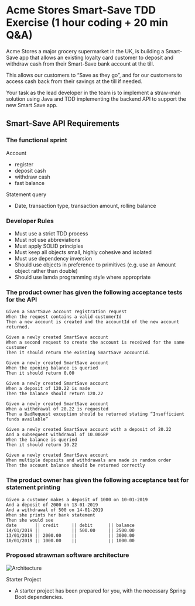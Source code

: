 # Acme Stores Smart-Save TDD Exercise (1 hour coding + 20 min Q&A)

Acme Stores a major grocery supermarket in the UK, is building a Smart-Save app that allows an existing loyalty card customer to deposit and withdraw cash from their Smart-Save bank account at the till.  

This allows our customers to “Save as they go”, and for our customers to access cash back from their savings at the till if needed.

Your task as the lead developer in the team is to implement a straw-man solution using Java and TDD implementing the backend API to support the new Smart Save app.  

## Smart-Save API Requirements 

### The functional sprint
Account
- register
- deposit cash
- withdraw cash
- fast balance

Statement query
- Date, transaction type, transaction amount, rolling balance

### Developer Rules
- Must use a strict TDD process
- Must not use abbreviations
- Must apply SOLID principles
- Must keep all objects small, highly cohesive and isolated
- Must use dependency inversion 
- Should use objects in preference to primitives  (e.g. use an Amount object rather than double) 
- Should use lamda programming style where appropriate

### The product owner has given the following acceptance tests for the API

```
Given a SmartSave account registration request 
When the request contains a valid customerId
Then a new account is created and the accountId of the new account returned.
```

```
Given a newly created SmartSave account
When a second request to create the account is received for the same customer 
Then it should return the existing SmartSave accountId. 
```

```
Given a newly created SmartSave account 
When the opening balance is queried 
Then it should return 0.00
```

```
Given a newly created SmartSave account 
When a deposit of 120.22 is made 
Then the balance should return 120.22
```

```
Given a newly created SmartSave account 
When a withdrawal of 20.22 is requested 
Then a BadRequest exception should be returned stating “Insufficient funds available”
```

```
Given a newly created SmartSave account with a deposit of 20.22 
And a subsequent withdrawal of 10.00GBP 
When the balance is queried 
Then it should return 10.22
```

```
Given a newly created SmartSave account 
When multiple deposits and withdrawals are made in random order 
Then the account balance should be returned correctly
```

### The product owner has given the following acceptance test for statement printing
```
Given a customer makes a deposit of 1000 on 10-01-2019
And a deposit of 2000 on 13-01-2019
And a withdrawal of 500 on 14-01-2019
When she prints her bank statement
Then she would see
date       || credit     || debit      || balance
14/01/2019 ||            || 500.00     || 2500.00
13/01/2019 || 2000.00    ||            || 3000.00
10/01/2019 || 1000.00    ||            || 1000.00
```

### Proposed strawman software architecture

![Architecture](./architecture.png?raw=true "Architecture Strawman")
 
Starter Project

- A starter project has been prepared for you, with the necessary Spring Boot dependencies. 
